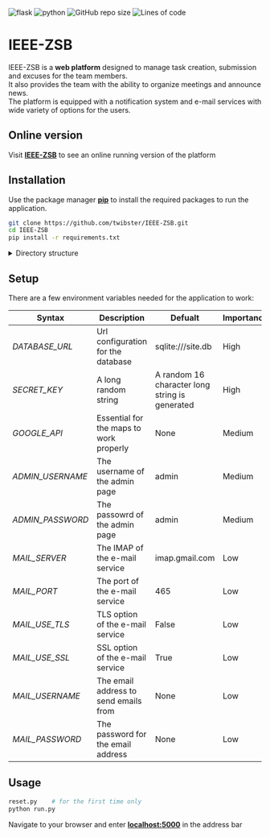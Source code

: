 ![flask](https://img.shields.io/badge/Flask-v2.0.1-blue.svg?&logo=flask&color=success)
![python](https://img.shields.io/badge/python-v3.9-blue.svg?&logo=python&logoColor=yellow)
![GitHub repo size](https://img.shields.io/github/repo-size/twibster/IEEE-ZSB?color=red&logo=github)
![Lines of code](https://img.shields.io/tokei/lines/github/twibster/IEEE-ZSB?color=blueviolet)

# IEEE-ZSB

IEEE-ZSB is a **web platform** designed to manage 
task creation, submission and excuses for the team members.\
It also provides the team with the ability to organize meetings and announce news.\
The platform is equipped with a notification system and e-mail services with wide variety of options for the users.

## Online version
Visit **[IEEE-ZSB](https://twibster.pythonanywhere.com)** to see an online running version of the platform

[//]: <> (## Features)
[//]: <> (* User registration and login )
[//]: <> (* Task creation, modification and deletion)
[//]: <> (* User excuses and submissions for tasks)
[//]: <> (* Organizing meetings with location)
[//]: <> (* Announcing News for the team members)
[//]: <> (* Notification system with full user control over the settings)
[//]: <> (* Account deletion and modification)

## Installation

Use the package manager **[pip](https://pip.pypa.io/en/stable/)** to install the required packages to run the application.

```bash
git clone https://github.com/twibster/IEEE-ZSB.git
cd IEEE-ZSB
pip install -r requirements.txt
```
<details>
  <summary>Directory structure</summary>
  
  ```
    IEEE-ZSB/
    ├── Procfile
    ├── README.md
    ├── requirements.txt
    ├── reset.py
    ├── run.py
    ├── wsgi.py
    └── website/
        ├── __init__.py
        ├── email_config.py
        ├── forms.py
        ├── functions.py
        ├── models.py
        ├── routes.py
        ├── static/
        │   ├── img/
        │   │   ├── favicon.png
        │   │   └── logo2.png
        │   ├── main.css
        │   ├── profile_pics/
        │   │   └── default.jpg
        │   └── scripts/
        │       ├── force_modal.js
        │       ├── force_modal_review.js
        │       ├── map.js
        │       ├── navbar.js
        │       ├── new_meetup.js
        │       ├── popovers.js
        │       ├── register.js
        │       └── tooltips.js
        └── templates/
            ├── about.html
            ├── account.html
            ├── announcements.html
            ├── department.html
            ├── email_body.html
            ├── home.html
            ├── layout.html
            ├── login.html
            ├── macros.html
            ├── meet-ups.html
            ├── meetup.html
            ├── notifications.html
            ├── profile.html
            ├── register.html
            ├── reset_password.html
            ├── reset_request.html
            ├── submit.html
            ├── submits.html
            └── task.html
  ```
  
</details>

## Setup
There are a few environment variables needed for the application to work:

| Syntax | Description | Defualt | Importance |
| ----------- | ----------- | ---------- | ---------- |
| *DATABASE_URL* | Url configuration for the database | sqlite:///site.db | High |
| *SECRET_KEY* | A long random string | A random 16 character long string is generated | High |
| *GOOGLE_API* | Essential for the maps to work properly | None | Medium |
| *ADMIN_USERNAME* | The username of the admin page | admin | Medium |
| *ADMIN_PASSWORD* | The passowrd of the admin page | admin | Medium |
| *MAIL_SERVER* | The IMAP of the e-mail service | imap.gmail.com | Low |
| *MAIL_PORT* | The port of the e-mail service | 465 | Low |
| *MAIL_USE_TLS* | TLS option of the e-mail service | False | Low |
| *MAIL_USE_SSL* | SSL option of the e-mail service | True | Low |
| *MAIL_USERNAME* | The email address to send emails from | None | Low |
| *MAIL_PASSWORD* | The password for the email address | None | Low |

## Usage
```bash
reset.py    # for the first time only
python run.py
```
Navigate to your browser and enter **[localhost:5000](localhost:5000)** in the address bar

[//]: <> ( ## Contributing
Pull requests are welcome. For major changes, please open an issue first to discuss what you would like to change.)
